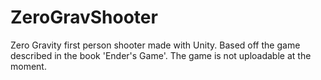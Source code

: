 # ZeroGravShooter
Zero Gravity first person shooter made with Unity. Based off the game described in the book 'Ender's Game'.
The game is not uploadable at the moment.
